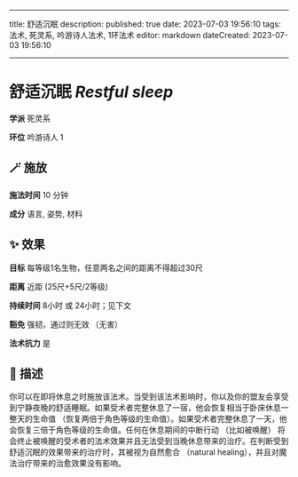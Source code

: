 
---
title: 舒适沉眠
description: 
published: true
date: 2023-07-03 19:56:10
tags: 法术, 死灵系, 吟游诗人法术, 1环法术
editor: markdown
dateCreated: 2023-07-03 19:56:10

---

# **舒适沉眠** *Restful sleep*

**学派** 死灵系 

**环位** 吟游诗人 1

## 🪄 施放

**施法时间** 10 分钟

**成分** 语言, 姿势, 材料

## ✨ 效果 

**目标** 每等级1名生物，任意两名之间的距离不得超过30尺 

**距离** 近距 (25尺+5尺/2等级)  

**持续时间** 8小时 或 24小时；见下文 

**豁免** 强韧，通过则无效 （无害）

**法术抗力** 是

## 📖 描述

你可以在即将休息之时施放该法术。当受到该法术影响时，你以及你的盟友会享受到宁静夜晚的舒适睡眠。如果受术者完整休息了一宿，他会恢复相当于卧床休息一整天的生命值 （恢复两倍于角色等级的生命值）。如果受术者完整休息了一天，他会恢复三倍于角色等级的生命值。任何在休息期间的中断行动 （比如被唤醒） 将会终止被唤醒的受术者的法术效果并且无法受到当晚休息带来的治疗。在判断受到舒适沉眠的效果带来的治疗时，其被视为自然愈合 （natural healing），并且对魔法治疗带来的治愈效果没有影响。
    